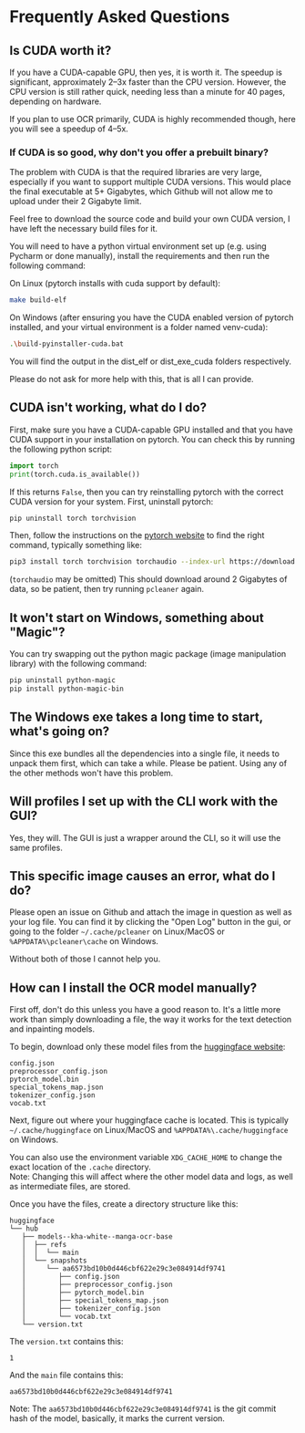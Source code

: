 # Frequently Asked Questions

## Is CUDA worth it?

If you have a CUDA-capable GPU, then yes, it is worth it. The speedup is significant, approximately
2–3x faster than the CPU version. However, the CPU version is still rather quick, needing less than a minute
for 40 pages, depending on hardware. 

If you plan to use OCR primarily, CUDA is highly recommended though, here you will see a speedup of 4–5x.

### If CUDA is so good, why don't you offer a prebuilt binary?

The problem with CUDA is that the required libraries are very large, especially if you want to support
multiple CUDA versions. This would place the final executable at 5+ Gigabytes, which Github will not allow me
to upload under their 2 Gigabyte limit.

Feel free to download the source code and build your own CUDA version, I have left the necessary build files for it. 

You will need to have a python virtual environment set up (e.g. using Pycharm or done manually), install the requirements and then run the following command:

On Linux (pytorch installs with cuda support by default):
```bash
make build-elf
```

On Windows (after ensuring you have the CUDA enabled version of pytorch installed, and your virtual environment is a folder named venv-cuda):
```bash
.\build-pyinstaller-cuda.bat
```

You will find the output in the dist_elf or dist_exe_cuda folders respectively.

Please do not ask for more help with this, that is all I can provide.

## CUDA isn't working, what do I do?

First, make sure you have a CUDA-capable GPU installed and that you have CUDA support
in your installation on pytorch. You can check this by running the following python script:

```python
import torch
print(torch.cuda.is_available())
```

If this returns `False`, then you can try reinstalling pytorch with the correct CUDA version
for your system. First, uninstall pytorch:

```bash
pip uninstall torch torchvision
```

Then, follow the instructions on the [pytorch website](https://pytorch.org/get-started/locally/)
to find the right command, typically something like:

```bash
pip3 install torch torchvision torchaudio --index-url https://download.pytorch.org/whl/cu118
```
(`torchaudio` may be omitted)
This should download around 2 Gigabytes of data, so be patient, then try running `pcleaner` again.

## It won't start on Windows, something about "Magic"?

You can try swapping out the python magic package (image manipulation library) with the following command:

```bash
pip uninstall python-magic
pip install python-magic-bin
```

## The Windows exe takes a long time to start, what's going on?

Since this exe bundles all the dependencies into a single file, it needs to unpack them first, which can take a while. Please be patient.
Using any of the other methods won't have this problem.

## Will profiles I set up with the CLI work with the GUI?

Yes, they will. The GUI is just a wrapper around the CLI, so it will use the same profiles.


## This specific image causes an error, what do I do?

Please open an issue on Github and attach the image in question as well as your log file. You can find it by clicking
the "Open Log" button in the gui, or going to the folder `~/.cache/pcleaner` on Linux/MacOS or `%APPDATA%\pcleaner\cache` on Windows.

Without both of those I cannot help you.


## How can I install the OCR model manually?

First off, don't do this unless you have a good reason to. It's a little more work than simply downloading a file,
the way it works for the text detection and inpainting models.

To begin, download only these model files from the [huggingface website](https://huggingface.co/kha-white/manga-ocr-base/tree/main):
```
config.json
preprocessor_config.json
pytorch_model.bin
special_tokens_map.json
tokenizer_config.json
vocab.txt
```

Next, figure out where your huggingface cache is located. This is typically `~/.cache/huggingface` on Linux/MacOS and `%APPDATA%\.cache/huggingface` on Windows.

You can also use the environment variable `XDG_CACHE_HOME` to change the exact location of the `.cache` directory. \
Note: Changing this will affect where the other model data and logs, as well as intermediate files, are stored.

Once you have the files, create a directory structure like this:
```
huggingface
└── hub
   ├── models--kha-white--manga-ocr-base
   │  ├── refs
   │  │  └── main
   │  └── snapshots
   │     └── aa6573bd10b0d446cbf622e29c3e084914df9741
   │        ├── config.json
   │        ├── preprocessor_config.json
   │        ├── pytorch_model.bin
   │        ├── special_tokens_map.json
   │        ├── tokenizer_config.json
   │        └── vocab.txt
   └── version.txt
```
The `version.txt` contains this:
```
1
```
And the `main` file contains this:
```
aa6573bd10b0d446cbf622e29c3e084914df9741
```

Note: The `aa6573bd10b0d446cbf622e29c3e084914df9741` is the git commit hash of the model, basically, it marks the current version.
